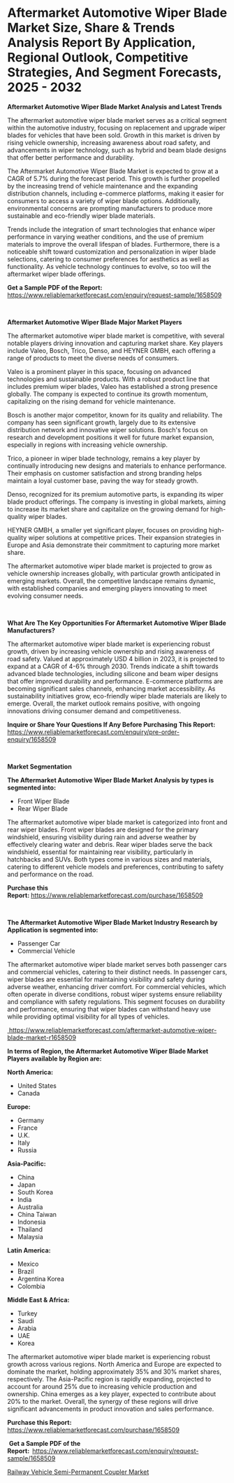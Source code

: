 <p><h1>Aftermarket Automotive Wiper Blade Market Size, Share & Trends Analysis Report By Application, Regional Outlook, Competitive Strategies, And Segment Forecasts, 2025 - 2032</h1></p><p><strong>Aftermarket Automotive Wiper Blade Market Analysis and Latest Trends</strong></p>
<p><p>The aftermarket automotive wiper blade market serves as a critical segment within the automotive industry, focusing on replacement and upgrade wiper blades for vehicles that have been sold. Growth in this market is driven by rising vehicle ownership, increasing awareness about road safety, and advancements in wiper technology, such as hybrid and beam blade designs that offer better performance and durability.</p><p>The Aftermarket Automotive Wiper Blade Market is expected to grow at a CAGR of 5.7% during the forecast period. This growth is further propelled by the increasing trend of vehicle maintenance and the expanding distribution channels, including e-commerce platforms, making it easier for consumers to access a variety of wiper blade options. Additionally, environmental concerns are prompting manufacturers to produce more sustainable and eco-friendly wiper blade materials.</p><p>Trends include the integration of smart technologies that enhance wiper performance in varying weather conditions, and the use of premium materials to improve the overall lifespan of blades. Furthermore, there is a noticeable shift toward customization and personalization in wiper blade selections, catering to consumer preferences for aesthetics as well as functionality. As vehicle technology continues to evolve, so too will the aftermarket wiper blade offerings.</p></p>
<p><strong>Get a Sample PDF of the Report:&nbsp;</strong> <a href="https://www.reliablemarketforecast.com/enquiry/request-sample/1658509?utm_campaign=2293&utm_medium=2&utm_source=Github&utm_content=ia&utm_term=23032025&utm_id=aftermarket-automotive-wiper-blade">https://www.reliablemarketforecast.com/enquiry/request-sample/1658509</a></p>
<p>&nbsp;</p>
<p><strong>Aftermarket Automotive Wiper Blade Major Market Players</strong></p>
<p><p>The aftermarket automotive wiper blade market is competitive, with several notable players driving innovation and capturing market share. Key players include Valeo, Bosch, Trico, Denso, and HEYNER GMBH, each offering a range of products to meet the diverse needs of consumers.</p><p>Valeo is a prominent player in this space, focusing on advanced technologies and sustainable products. With a robust product line that includes premium wiper blades, Valeo has established a strong presence globally. The company is expected to continue its growth momentum, capitalizing on the rising demand for vehicle maintenance.</p><p>Bosch is another major competitor, known for its quality and reliability. The company has seen significant growth, largely due to its extensive distribution network and innovative wiper solutions. Bosch's focus on research and development positions it well for future market expansion, especially in regions with increasing vehicle ownership.</p><p>Trico, a pioneer in wiper blade technology, remains a key player by continually introducing new designs and materials to enhance performance. Their emphasis on customer satisfaction and strong branding helps maintain a loyal customer base, paving the way for steady growth.</p><p>Denso, recognized for its premium automotive parts, is expanding its wiper blade product offerings. The company is investing in global markets, aiming to increase its market share and capitalize on the growing demand for high-quality wiper blades.</p><p>HEYNER GMBH, a smaller yet significant player, focuses on providing high-quality wiper solutions at competitive prices. Their expansion strategies in Europe and Asia demonstrate their commitment to capturing more market share.</p><p>The aftermarket automotive wiper blade market is projected to grow as vehicle ownership increases globally, with particular growth anticipated in emerging markets. Overall, the competitive landscape remains dynamic, with established companies and emerging players innovating to meet evolving consumer needs.</p></p>
<p>&nbsp;</p>
<p><strong>What Are The Key Opportunities For Aftermarket Automotive Wiper Blade Manufacturers?</strong></p>
<p><p>The aftermarket automotive wiper blade market is experiencing robust growth, driven by increasing vehicle ownership and rising awareness of road safety. Valued at approximately USD 4 billion in 2023, it is projected to expand at a CAGR of 4-6% through 2030. Trends indicate a shift towards advanced blade technologies, including silicone and beam wiper designs that offer improved durability and performance. E-commerce platforms are becoming significant sales channels, enhancing market accessibility. As sustainability initiatives grow, eco-friendly wiper blade materials are likely to emerge. Overall, the market outlook remains positive, with ongoing innovations driving consumer demand and competitiveness.</p></p>
<p><strong>Inquire or Share Your Questions If Any Before Purchasing This Report:</strong> <a href="https://www.reliablemarketforecast.com/enquiry/pre-order-enquiry/1658509?utm_campaign=2293&utm_medium=2&utm_source=Github&utm_content=ia&utm_term=23032025&utm_id=aftermarket-automotive-wiper-blade">https://www.reliablemarketforecast.com/enquiry/pre-order-enquiry/1658509</a></p>
<p>&nbsp;</p>
<p><strong>Market Segmentation</strong></p>
<p><strong>The Aftermarket Automotive Wiper Blade Market Analysis by types is segmented into:</strong></p>
<p><ul><li>Front Wiper Blade</li><li>Rear Wiper Blade</li></ul></p>
<p><p>The aftermarket automotive wiper blade market is categorized into front and rear wiper blades. Front wiper blades are designed for the primary windshield, ensuring visibility during rain and adverse weather by effectively clearing water and debris. Rear wiper blades serve the back windshield, essential for maintaining rear visibility, particularly in hatchbacks and SUVs. Both types come in various sizes and materials, catering to different vehicle models and preferences, contributing to safety and performance on the road.</p></p>
<p><strong>Purchase this Report:&nbsp;</strong><a href="https://www.reliablemarketforecast.com/purchase/1658509?utm_campaign=2293&utm_medium=2&utm_source=Github&utm_content=ia&utm_term=23032025&utm_id=aftermarket-automotive-wiper-blade">https://www.reliablemarketforecast.com/purchase/1658509</a></p>
<p>&nbsp;</p>
<p><strong>The Aftermarket Automotive Wiper Blade Market Industry Research by Application is segmented into:</strong></p>
<p><ul><li>Passenger Car</li><li>Commercial Vehicle</li></ul></p>
<p><p>The aftermarket automotive wiper blade market serves both passenger cars and commercial vehicles, catering to their distinct needs. In passenger cars, wiper blades are essential for maintaining visibility and safety during adverse weather, enhancing driver comfort. For commercial vehicles, which often operate in diverse conditions, robust wiper systems ensure reliability and compliance with safety regulations. This segment focuses on durability and performance, ensuring that wiper blades can withstand heavy use while providing optimal visibility for all types of vehicles.</p></p>
<p><a href="https://www.reliablemarketforecast.com/aftermarket-automotive-wiper-blade-market-r1658509?utm_campaign=2293&utm_medium=2&utm_source=Github&utm_content=ia&utm_term=23032025&utm_id=aftermarket-automotive-wiper-blade">&nbsp;https://www.reliablemarketforecast.com/aftermarket-automotive-wiper-blade-market-r1658509</a></p>
<p><strong>In terms of Region, the Aftermarket Automotive Wiper Blade Market Players available by Region are:</strong></p>
<p>
    <p> <strong> North America: </strong>
        <ul>
            <li>United States</li>
            <li>Canada</li>
        </ul>
        </p> 
    <p> <strong> Europe: </strong>
        <ul>
            <li>Germany</li>
            <li>France</li>
            <li>U.K.</li>
            <li>Italy</li>
            <li>Russia</li>
        </ul>
        </p> 
    <p> <strong> Asia-Pacific: </strong>
        <ul>
            <li>China</li>
            <li>Japan</li>
            <li>South Korea</li>
            <li>India</li>
            <li>Australia</li>
            <li>China Taiwan</li>
            <li>Indonesia</li>
            <li>Thailand</li>
            <li>Malaysia</li>
        </ul>
        </p> 
    <p> <strong> Latin America: </strong>
        <ul>
            <li>Mexico</li>
            <li>Brazil</li>
            <li>Argentina Korea</li>
            <li>Colombia</li>
        </ul>
        </p> 
    <p> <strong> Middle East & Africa: </strong>
        <ul>
            <li>Turkey</li>
            <li>Saudi</li>
            <li>Arabia</li>
            <li>UAE</li>
            <li>Korea</li>
        </ul>
    </p>
    </p>
<p><p>The aftermarket automotive wiper blade market is experiencing robust growth across various regions. North America and Europe are expected to dominate the market, holding approximately 35% and 30% market shares, respectively. The Asia-Pacific region is rapidly expanding, projected to account for around 25% due to increasing vehicle production and ownership. China emerges as a key player, expected to contribute about 20% to the market. Overall, the synergy of these regions will drive significant advancements in product innovation and sales performance.</p></p>
<p><strong>Purchase this Report: </strong><a href="https://www.reliablemarketforecast.com/purchase/1658509?utm_campaign=2293&utm_medium=2&utm_source=Github&utm_content=ia&utm_term=23032025&utm_id=aftermarket-automotive-wiper-blade">https://www.reliablemarketforecast.com/purchase/1658509</a></p>
<p>&nbsp;<strong>Get a Sample PDF of the Report:&nbsp;&nbsp;</strong><a href="https://www.reliablemarketforecast.com/enquiry/request-sample/1658509?utm_campaign=2293&utm_medium=2&utm_source=Github&utm_content=ia&utm_term=23032025&utm_id=aftermarket-automotive-wiper-blade">https://www.reliablemarketforecast.com/enquiry/request-sample/1658509</a></p>
<p><strong></strong></p>
<p><p><a href="https://github.com/bensemilia864/Market-Research-Report-List-1/blob/main/railway-vehicle-semi-permanent-coupler-market.md?utm_campaign=2293&utm_medium=2&utm_source=Github&utm_content=ia&utm_term=23032025&utm_id=aftermarket-automotive-wiper-blade">Railway Vehicle Semi-Permanent Coupler Market</a></p></p>